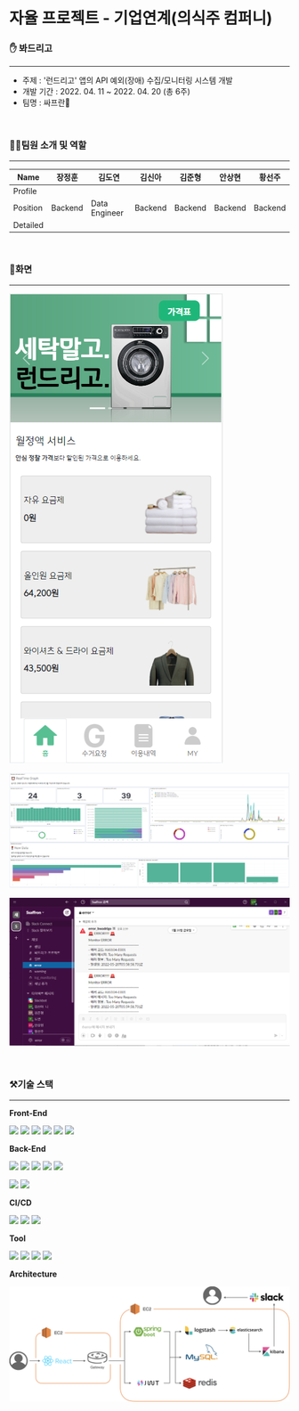 # 자율 프로젝트 - 기업연계(의식주 컴퍼니)

### ✋ 봐드리고

------

- 주제 : '런드리고' 앱의 API 예외(장애) 수집/모니터링 시스템 개발
- 개발 기간 : 2022. 04. 11 ~ 2022. 04. 20 (총 6주)
- 팀명 : 싸프란🌺

<br>

### 👩👨팀원 소개 및 역할

------

| Name     | 장정훈  | 김도연        | 김신아  | 김준형  | 안상현  | 황선주  |
| -------- | ------- | ------------- | ------- | ------- | ------- | ------- |
| Profile  |         |               |         |         |         |         |
| Position | Backend | Data Engineer | Backend | Backend | Backend | Backend |
| Detailed |         |               |         |         |         |         |

<br>

### 🌟화면

------

![laundrygo_1](img/laundrygo_1.png)



![ELK](img/ELK.png)



![slack_error](img/slack_error.PNG)



<br>

### ⚒기술 스택

------

**Front-End**

<img src="https://img.shields.io/badge/react-61DAFB?style=for-the-badge&logo=react&logoColor=white"> <img src="https://img.shields.io/badge/Bootstrap-7952B3?style=for-the-badge&logo=bootstrap&logoColor=black"> <img src="https://img.shields.io/badge/HTML-E34F26?style=for-the-badge&logo=HTML5&logoColor=white"> <img src="https://img.shields.io/badge/CSS-1572B6?style=for-the-badge&logo=CSS3&logoColor=white"> <img src="https://img.shields.io/badge/JavaScript-F7DF1E?style=for-the-badge&logo=JavaScript&logoColor=black"> <img src="https://img.shields.io/badge/Sass-CC6699?style=for-the-badge&logo=Sass&logoColor=black">

**Back-End**

<img src="https://img.shields.io/badge/java-11-007396?style=for-the-badge&logo=java&logoColor=white"> <img src="https://img.shields.io/badge/spring boot-2.6.4-6DB33F?style=for-the-badge&logo=springboot&logoColor=white"> <img src="https://img.shields.io/badge/JPA-6DB33F?style=for-the-badge&logo=Hibernate&logoColor=white"> <img src="https://img.shields.io/badge/Spring Security-6DB33F?style=for-the-badge&logo=Spring Security&logoColor=black">  <img src="https://img.shields.io/badge/Gradle-02303A?style=for-the-badge&logo=Gradle&logoColor=white">

 <img src="https://img.shields.io/badge/mysql-4479A1?style=for-the-badge&logo=mysql&logoColor=black"> <img src="https://img.shields.io/badge/Redis-DC382D?style=for-the-badge&logo=Redis&logoColor=black">

**CI/CD**

<img src="https://img.shields.io/badge/NGINX-009639?style=for-the-badge&logo=NGINX&logoColor=white"> <img src="https://img.shields.io/badge/Docker-2496ED?style=for-the-badge&logo=Docker&logoColor=white"> <img src="https://img.shields.io/badge/AmazonEC2-FF9900?style=for-the-badge&logo=&logoColor=white"> 

**Tool**

<img src="https://img.shields.io/badge/GitLab-FCA121?style=for-the-badge&logo=GitLab&logoColor=white">  <img src="https://img.shields.io/badge/Jira-0052CC?style=for-the-badge&logo=JiraSoftware&logoColor=white"> <img src="https://img.shields.io/badge/Notion-000000?style=for-the-badge&logo=Notion&logoColor=white"> <img src="https://img.shields.io/badge/Mattermost-0058CC?style=for-the-badge&logo=Mattermost&logoColor=white"> 



**Architecture**

![architecture](img/architecture.png)